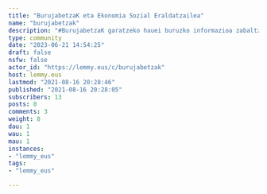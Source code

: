 ```yaml
---
title: "BurujabetzaK eta Ekonomia Sozial Eraldatzailea" 
name: "burujabetzak"
description: "#BurujabetzaK garatzeko hauei buruzko informazioa zabaltzea beharrezkoa da, praktikak ezagutu, kezkak elkarbanatu eta proiektuak eraldatzaileak indartzeko.Bosgarren Olatuan gertatzen ari den euskal mugimendu kooperatiboaren eraldaketa prozesuari eta Ekonomia Sozial Eraldatzaileari lotutako iritzi eta berriak ere zabalduko ditugu bertan.Interkooperazioa eta Mutualismoa! #Koop #ESE 🌊"
type: community
date: "2023-06-21 14:54:25"
draft: false
nsfw: false
actor_id: "https://lemmy.eus/c/burujabetzak"
host: lemmy.eus
lastmod: "2021-08-16 20:28:46"
published: "2021-08-16 20:28:05"
subscribers: 13
posts: 8
comments: 3
weight: 8
dau: 1
wau: 1
mau: 1
instances:
- "lemmy_eus"
tags: 
- "lemmy_eus"

---
```

